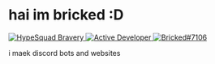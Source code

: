 # hai im bricked :D

[![HypeSquad Bravery](https://discord.com/assets/efcc751513ec434ea4275ecda4f61136.svg)
![Active Developer](https://discord.com/assets/26c7a60fb1654315e0be26107bd47470.svg)
![Bricked#7106](https://dcbadge.vercel.app/api/shield/691572882148425809?style=flat)](https://discord.com/users/691572882148425809)

i maek discord bots and websites
